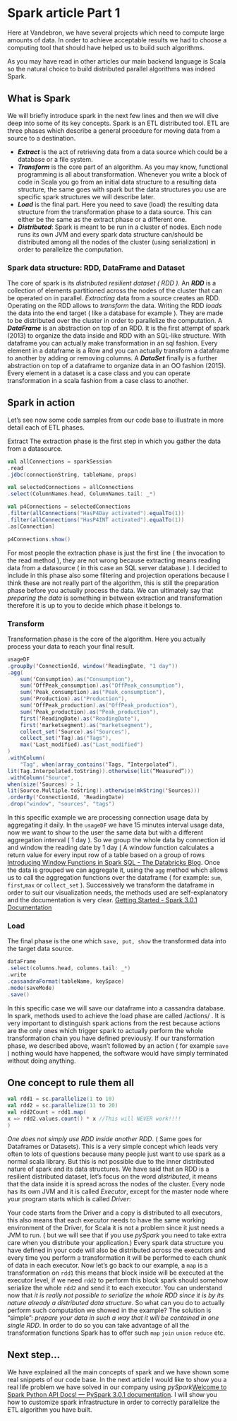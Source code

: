# Spark article Part 1
Here at Vandebron, we have several projects which need to compute large amounts of data. In order to achieve acceptable results we had to choose a computing tool that should have helped us to build such algorithms.

As you may have read in other articles our main backend language is Scala so the natural choice to build distributed parallel algorithms was indeed Spark.

## What is Spark
We will briefly introduce spark in the next few lines and then we will dive deep into some of its key concepts.
Spark is an ETL distributed tool. ETL are three phases which describe a general procedure for moving data from a source to a destination.


* ***Extract*** is the act of retrieving data from a data source which could be a database or a file system.
* ***Transform*** is the core part of an algorithm. As you may know, functional programming is all about transformation. Whenever you write a block of code in Scala you go from an initial data structure to a resulting data structure, the same goes with spark but the data structures you use are specific spark structures we will describe later.
* ***Load*** is the final part. Here you need to save (load) the resulting data structure from the transformation phase to a data source. This can either be the same as the extract phase or a different one.
* ***Distributed***: Spark is meant to be run in a cluster of nodes. Each node runs its own JVM and every spark data structure can/should be distributed among all the nodes of the cluster (using serialization) in order to parallelize the computation.


### Spark data structure: RDD, DataFrame and Dataset

The core of spark is its *distributed resilient dataset ( RDD ).*  An ***RDD*** is a collection of elements partitioned across the nodes of the cluster that can be operated on in parallel. *Extracting* data from a source creates an RDD. Operating on the RDD allows to *transform* the data. Writing the RDD *loads* the data into the end target ( like a database for example ).
They are made to be distributed over the cluster in order to parallelize the computation.
A ***DataFrame*** is an abstraction on top of an RDD. It is the first attempt of spark (2013) to organize the data inside and RDD with an SQL-like structure. With dataframe you can actually make transformation in an sql fashion.  Every element in a dataframe is a Row and you can actually transform a dataframe to another by adding or removing columns.
A ***DataSet*** finally is a further abstraction on top of a dataframe to organize data in an OO fashion (2015). Every element in a dataset is a case class and you can operate transformation in a scala fashion from a case class to another.

## Spark in action
Let’s see now some code samples from our code base to illustrate in more detail each of ETL phases.

Extract
The extraction phase is the first step in which you gather the data from a datasource.
```scala
val allConnections = sparkSession
.read
.jdbc(connectionString, tableName, props)

val selectedConnections = allConnections
.select(ColumnNames.head, ColumnNames.tail: _*)

val p4Connections = selectedConnections
.filter(allConnections("HasP4Day activated").equalTo(1))
.filter(allConnections("HasP4INT activated").equalTo(1))
.as[Connection]

p4Connections.show()

```
For most people the extraction phase is just the first line ( the invocation to the read method ), they are not wrong because extracting means reading data from a datasource ( in this case an SQL server database ). I decided to include in this phase also some filtering and projection operations because I think these are not really part of the algorithm, this is still the preparation phase before you actually process the data. We can ultimately say that *preparing the data* is something in between extraction and transformation therefore it is up to you to decide which phase it belongs to.


### Transform
Transformation phase is the core of the algorithm. Here you actually process your data to reach your final result. 
```scala
usageDF
.groupBy('ConnectionId, window('ReadingDate, "1 day"))
.agg(
	sum('Consumption).as("Consumption"),
	sum('OffPeak_consumption).as("OffPeak_consumption"),
	sum('Peak_consumption).as("Peak_consumption"),
	sum('Production).as("Production"),
	sum('OffPeak_production).as("OffPeak_production"),
	sum('Peak_production).as("Peak_production"),
	first('ReadingDate).as("ReadingDate"),
	first('marketsegment).as("marketsegment"),
	collect_set('Source).as("Sources"),
	collect_set('Tag).as("Tags"),
	max('Last_modified).as("Last_modified")
)
.withColumn(
	"Tag", when(array_contains('Tags, “Interpolated”),
lit(Tag.Interpolated.toString)).otherwise(lit(“Measured”)))
.withColumn("Source",
when(size('Sources) > 1,
lit(Source.Multiple.toString)).otherwise(mkString('Sources)))
.orderBy('ConnectionId, 'ReadingDate)
.drop("window", "sources", "tags")

```
In this specific example we are processing connection usage data by aggregating it daily. In the `usageDF` we have 15 minutes interval usage data, now we want to show to the user the same data but with a different aggregation interval ( 1 day ). So we group the whole data by connection id and window the reading date by 1 day ( A window function calculates a return value for every input row of a table based on a group of rows [Introducing Window Functions in Spark SQL - The Databricks Blog](https://databricks.com/blog/2015/07/15/introducing-window-functions-in-spark-sql.html). Once the data is grouped we can aggregate it, using the `agg` method which allows us to call the aggregation functions over the dataframe ( for example: `sum`, `first`,`max` or `collect_set` ).  Successively we transform the dataframe in order to suit our visualization needs, the methods used are self-explanatory and the documentation is very clear. [Getting Started - Spark 3.0.1 Documentation](https://spark.apache.org/docs/latest/sql-getting-started.html)

### Load
The final phase is the one which `save, put, show` the transformed data into the target data source.
```scala
dataFrame
.select(columns.head, columns.tail: _*)
.write
.cassandraFormat(tableName, keySpace)
.mode(saveMode)
.save()
```
In this specific case we will save our dataframe into a cassandra database. In spark, methods used to achieve the load phase are called /actions/ . It is very important to distinguish spark actions from the rest because actions are the only ones which trigger spark to actually perform the whole transformation chain you have defined previously. 
If our transformation phase, we described above, wasn’t followed by an action ( for example `save` ) nothing would have happened, the software would have simply terminated without doing anything.

## One concept to rule them all
```scala
val rdd1 = sc.parallelize(1 to 10)
val rdd2 = sc.parallelize(11 to 20)
val rdd2Count = rdd1.map(
x => rdd2.values.count() * x //This will NEVER work!!!!
)
```
*One does not simply use RDD inside another RDD*. ( Same goes for Dataframes or Datasets).
This is a very simple concept which leads very often to lots of questions because many people just want to use spark as a normal scala library.  But this is not possible due to the inner distributed nature of spark and its data structures. We have said that an RDD is a resilient distributed dataset, let’s focus on the word *distributed*, it means that the data inside it is spread across the nodes of the cluster. Every node has its own JVM and it is called *Executor*, except for the master node where your program starts which is called *Driver*:

Your code starts from the Driver and a copy is distributed to all executors, this also means that each executor needs to have the same working environment of the Driver, for Scala it is not a problem since it just needs a JVM to run. ( but we will see that if you use *pySpark* you need to take extra care when you distribute your application.) Every spark data structure you have defined in your code will also be distributed across the executors and every time you perform a transformation it will be performed to each chunk of data in each executor.  Now let’s go back to our example, a `map` is a transformation on `rdd1` this means that block inside will be executed at the executor level, if we need `rdd2` to perform this block spark should somehow serialize the whole `rdd2` and send it to each executor.  You can understand now that _it is really not possible to serialize the whole RDD since it is by its nature already a distributed data structure_. So what can you do to actually perform such computation we showed in the example? The solution is “simple”: *prepare your data in such a way that it will be contained in one single RDD*. In order to do so you can take advantage of all the transformation functions Spark has to offer such `map` `join` `union` `reduce` etc.


## Next step…
We have explained all the main concepts of spark and we have shown some real snippets of our code base. In the next article I would like to show you a real life problem we have solved in our company using *pySpark*[Welcome to Spark Python API Docs! — PySpark 3.0.1 documentation](https://spark.apache.org/docs/latest/api/python/index.html). I will show you how to customize spark infrastructure in order to correctly parallelize the ETL algorithm you have built.


